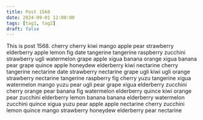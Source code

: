 ```yaml
---
title: Post 1568
date: 2024-09-01 12:00:00
tags: [tag1, tag2]
draft: false
---
```

This is post 1568.
cherry
cherry
kiwi
mango
apple
pear
strawberry
elderberry
apple
lemon
fig
date
tangerine
tangerine
raspberry
zucchini
strawberry
ugli
watermelon
grape
apple
xigua
banana
orange
xigua
banana
pear
grape
quince
apple
honeydew
elderberry
kiwi
nectarine
cherry
tangerine
nectarine
date
strawberry
nectarine
grape
ugli
kiwi
ugli
orange
strawberry
nectarine
tangerine
raspberry
fig
cherry
yuzu
tangerine
xigua
watermelon
mango
yuzu
pear
ugli
pear
grape
xigua
elderberry
zucchini
cherry
orange
pear
banana
fig
watermelon
elderberry
quince
kiwi
orange
pear
zucchini
elderberry
lemon
banana
banana
elderberry
watermelon
zucchini
quince
xigua
yuzu
pear
apple
apple
nectarine
cherry
zucchini
lemon
quince
mango
strawberry
honeydew
elderberry
pear
nectarine
